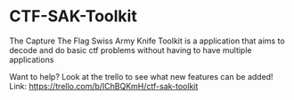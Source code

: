 # CTF-SAK-Toolkit
The Capture The Flag Swiss Army Knife Toolkit is a application that aims to decode and do basic ctf problems without having to have multiple applications


Want to help? Look at the trello to see what new features can be added!
Link: https://trello.com/b/IChBQKmH/ctf-sak-toolkit